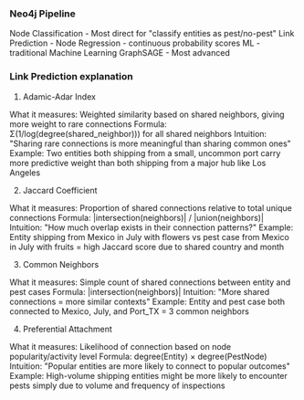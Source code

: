 
###  Neo4j Pipeline 
Node Classification - Most direct for "classify entities as pest/no-pest"
Link Prediction - 
Node Regression - continuous probability scores
ML - traditional Machine Learning
GraphSAGE - Most advanced


### Link Prediction explanation
1. Adamic-Adar Index

What it measures: Weighted similarity based on shared neighbors, giving more weight to rare connections
Formula: Σ(1/log(degree(shared_neighbor))) for all shared neighbors
Intuition: "Sharing rare connections is more meaningful than sharing common ones"
Example: Two entities both shipping from a small, uncommon port carry more predictive weight than both shipping from a major hub like Los Angeles

2. Jaccard Coefficient

What it measures: Proportion of shared connections relative to total unique connections
Formula: |intersection(neighbors)| / |union(neighbors)|
Intuition: "How much overlap exists in their connection patterns?"
Example: Entity shipping from Mexico in July with flowers vs pest case from Mexico in July with fruits = high Jaccard score due to shared country and month

3. Common Neighbors

What it measures: Simple count of shared connections between entity and pest cases
Formula: |intersection(neighbors)|
Intuition: "More shared connections = more similar contexts"
Example: Entity and pest case both connected to Mexico, July, and Port_TX = 3 common neighbors

4. Preferential Attachment

What it measures: Likelihood of connection based on node popularity/activity level
Formula: degree(Entity) × degree(PestNode)
Intuition: "Popular entities are more likely to connect to popular outcomes"
Example: High-volume shipping entities might be more likely to encounter pests simply due to volume and frequency of inspections